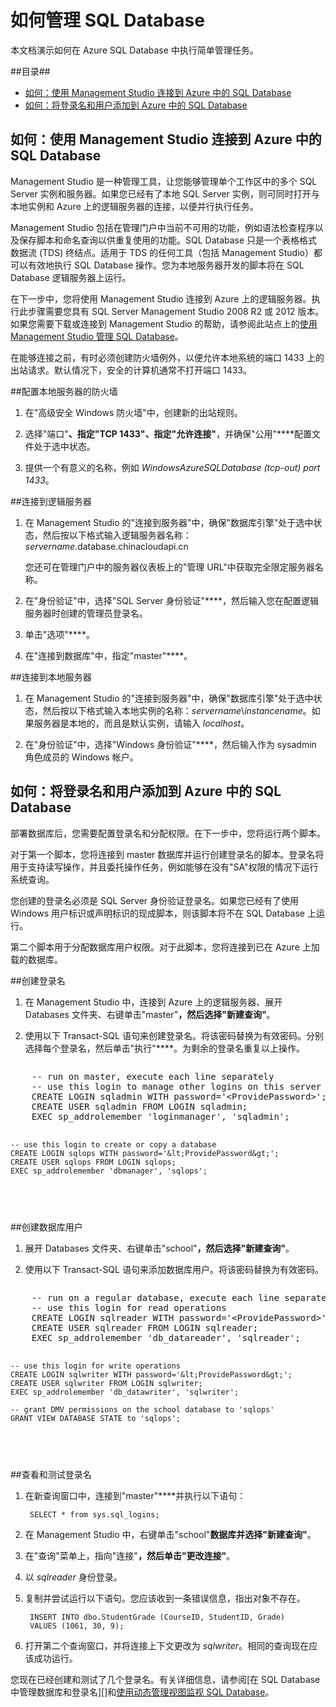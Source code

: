<properties umbracoNaviHide="0" pageTitle="如何管理 SQL Database" metaKeywords="Azure SQL database, SQL database, manage sql database, add logins, connect to sql database" description="了解如何管理 Azure SQL Database." linkid="devnav-manage-services-cloud-services" urlDisplayName="Cloud Services" headerExpose="" footerExpose="" disqusComments="1" title="How to Manage SQL Database" authors="" />
<tags ms.service=""
    ms.date=""
    wacn.date=""
    />


<h1><a id="swap"></a>如何管理 SQL Database</h1>

本文档演示如何在 Azure SQL Database 中执行简单管理任务。 

##目录##

* [如何：使用 Management Studio 连接到 Azure 中的 SQL Database](#connect)
* [如何：将登录名和用户添加到 Azure 中的 SQL Database](#addlogins)


<h2><a id="connect"></a>如何：使用 Management Studio 连接到 Azure 中的 SQL Database</h2>

Management Studio 是一种管理工具，让您能够管理单个工作区中的多个 SQL Server 实例和服务器。如果您已经有了本地 SQL Server 实例，则可同时打开与本地实例和 Azure 上的逻辑服务器的连接，以便并行执行任务。

Management Studio 包括在管理门户中当前不可用的功能，例如语法检查程序以及保存脚本和命名查询以供重复使用的功能。SQL Database 只是一个表格格式数据流 (TDS) 终结点。适用于 TDS 的任何工具（包括 Management Studio）都可以有效地执行 SQL Database 操作。您为本地服务器开发的脚本将在 SQL Database 逻辑服务器上运行。 

在下一步中，您将使用 Management Studio 连接到 Azure 上的逻辑服务器。执行此步骤需要您具有 SQL Server Management Studio 2008 R2 或 2012 版本。如果您需要下载或连接到 Management Studio 的帮助，请参阅此站点上的[使用 Management Studio 管理 SQL Database][]。

在能够连接之前，有时必须创建防火墙例外，以便允许本地系统的端口 1433 上的出站请求。默认情况下，安全的计算机通常不打开端口 1433。 

##配置本地服务器的防火墙

1. 在"高级安全 Windows 防火墙"中，创建新的出站规则。

2. 选择"端口"****、指定"TCP 1433"、指定"允许连接"****，并确保"公用"****配置文件处于选中状态。

3. 提供一个有意义的名称，例如 *WindowsAzureSQLDatabase (tcp-out) port 1433*。 


##连接到逻辑服务器

1. 在 Management Studio 的"连接到服务器"中，确保"数据库引擎"处于选中状态，然后按以下格式输入逻辑服务器名称：*servername*.database.chinacloudapi.cn

	您还可在管理门户中的服务器仪表板上的"管理 URL"中获取完全限定服务器名称。

2. 在"身份验证"中，选择"SQL Server 身份验证"****，然后输入您在配置逻辑服务器时创建的管理员登录名。

3. 单击"选项"****。 

4. 在"连接到数据库"中，指定"master"****。


##连接到本地服务器

1. 在 Management Studio 的"连接到服务器"中，确保"数据库引擎"处于选中状态，然后按以下格式输入本地实例的名称：*servername*\\*instancename*。如果服务器是本地的，而且是默认实例，请输入 *localhost*。

2. 在"身份验证"中，选择"Windows 身份验证"****，然后输入作为 sysadmin 角色成员的 Windows 帐户。


<h2><a id="addlogins"></a>如何：将登录名和用户添加到 Azure 中的 SQL Database</h2>

部署数据库后，您需要配置登录名和分配权限。在下一步中，您将运行两个脚本。

对于第一个脚本，您将连接到 master 数据库并运行创建登录名的脚本。登录名将用于支持读写操作，并且委托操作任务，例如能够在没有"SA"权限的情况下运行系统查询。

您创建的登录名必须是 SQL Server 身份验证登录名。如果您已经有了使用 Windows 用户标识或声明标识的现成脚本，则该脚本将不在 SQL Database 上运行。

第二个脚本用于分配数据库用户权限。对于此脚本，您将连接到已在 Azure 上加载的数据库。

##创建登录名

1. 在 Management Studio 中，连接到 Azure 上的逻辑服务器、展开 Databases 文件夹、右键单击"master"****，然后选择"新建查询"****。

2. 使用以下 Transact-SQL 语句来创建登录名。将该密码替换为有效密码。分别选择每个登录名，然后单击"执行"****。为剩余的登录名重复以上操作。

<div style="width:auto; height:auto; overflow:auto"><pre>
    -- run on master, execute each line separately
    -- use this login to manage other logins on this server
    CREATE LOGIN sqladmin WITH password='&lt;ProvidePassword&gt;'; 
    CREATE USER sqladmin FROM LOGIN sqladmin;
    EXEC sp_addrolemember 'loginmanager', 'sqladmin';

    -- use this login to create or copy a database
    CREATE LOGIN sqlops WITH password='&lt;ProvidePassword&gt;';
    CREATE USER sqlops FROM LOGIN sqlops;
    EXEC sp_addrolemember 'dbmanager', 'sqlops';
</pre></div>


##创建数据库用户

1. 展开 Databases 文件夹、右键单击"school"****，然后选择"新建查询"****。

2. 使用以下 Transact-SQL 语句来添加数据库用户。将该密码替换为有效密码。 

<div style="width:auto; height:auto; overflow:auto"><pre>
    -- run on a regular database, execute each line separately
    -- use this login for read operations
    CREATE LOGIN sqlreader WITH password='&lt;ProvidePassword&gt;';
    CREATE USER sqlreader FROM LOGIN sqlreader;
    EXEC sp_addrolemember 'db_datareader', 'sqlreader';

    -- use this login for write operations
    CREATE LOGIN sqlwriter WITH password='&lt;ProvidePassword&gt;';
    CREATE USER sqlwriter FROM LOGIN sqlwriter;
    EXEC sp_addrolemember 'db_datawriter', 'sqlwriter';

    -- grant DMV permissions on the school database to 'sqlops'
    GRANT VIEW DATABASE STATE to 'sqlops';
</pre></div>

##查看和测试登录名

1. 在新查询窗口中，连接到"master"****并执行以下语句： 

        SELECT * from sys.sql_logins;

2. 在 Management Studio 中，右键单击"school"****数据库并选择"新建查询"****。

3. 在"查询"菜单上，指向"连接"****，然后单击"更改连接"****。

4. 以 *sqlreader* 身份登录。

5. 复制并尝试运行以下语句。您应该收到一条错误信息，指出对象不存在。

        INSERT INTO dbo.StudentGrade (CourseID, StudentID, Grade)
        VALUES (1061, 30, 9);

6. 打开第二个查询窗口，并将连接上下文更改为 *sqlwriter*。相同的查询现在应该成功运行。

您现在已经创建和测试了几个登录名。有关详细信息，请参阅[在 SQL Database 中管理数据库和登录名][]和[使用动态管理视图监视 SQL Database][]。

[管理数据库和 SQL Database 中的登录名]: http://msdn.microsoft.com/zh-cn/library/azure/ee336235.aspx
[使用动态管理视图监视 SQL Database]: http://msdn.microsoft.com/zh-cn/library/azure/ff394114.aspx
[使用 Management Studio 管理 SQL Database]: http://www.windowsazure.cn/zh-cn/develop/net/common-tasks/sql-azure-management/





